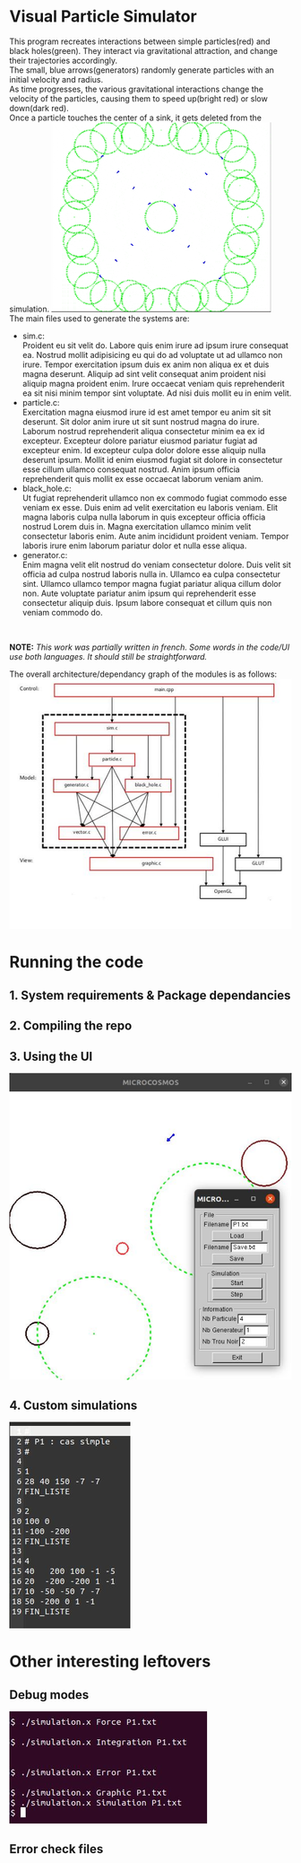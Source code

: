 # Visual Particle Simulator
This program recreates interactions between simple particles(red) and black holes(green). They interact via gravitational attraction, and change their trajectories accordingly. <br>
The small, blue arrows(generators) randomly generate particles with an initial velocity and radius. <br>
As time progresses, the various gravitational interactions change the velocity of the particles, causing them to speed up(bright red) or slow down(dark red). <br>
Once a particle touches the center of a sink, it gets deleted from the simulation.
![overview](/images/overview.gif)
<br>
The main files used to generate the systems are:

- sim.c:<br>
  Proident eu sit velit do. Labore quis enim irure ad ipsum irure consequat ea. Nostrud mollit adipisicing eu qui do ad voluptate ut ad ullamco non irure. Tempor exercitation ipsum duis ex anim non aliqua ex et duis magna deserunt. Aliquip ad sint velit consequat anim proident nisi aliquip magna proident enim. Irure occaecat veniam quis reprehenderit ea sit nisi minim tempor sint voluptate. Ad nisi duis mollit eu in enim velit.
- particle.c: <br>
  Exercitation magna eiusmod irure id est amet tempor eu anim sit sit deserunt. Sit dolor anim irure ut sit sunt nostrud magna do irure. Laborum nostrud reprehenderit aliqua consectetur minim ea ex id excepteur. Excepteur dolore pariatur eiusmod pariatur fugiat ad excepteur enim. Id excepteur culpa dolor dolore esse aliquip nulla deserunt ipsum. Mollit id enim eiusmod fugiat sit dolore in consectetur esse cillum ullamco consequat nostrud. Anim ipsum officia reprehenderit quis mollit ex esse occaecat laborum veniam anim.
- black_hole.c: <br>
  Ut fugiat reprehenderit ullamco non ex commodo fugiat commodo esse veniam ex esse. Duis enim ad velit exercitation eu laboris veniam. Elit magna laboris culpa nulla laborum in quis excepteur officia officia nostrud Lorem duis in. Magna exercitation ullamco minim velit consectetur laboris enim. Aute anim incididunt proident veniam. Tempor laboris irure enim laborum pariatur dolor et nulla esse aliqua.  
- generator.c: <br>
  Enim magna velit elit nostrud do veniam consectetur dolore. Duis velit sit officia ad culpa nostrud laboris nulla in. Ullamco ea culpa consectetur sint. Ullamco ullamco tempor magna fugiat pariatur aliqua cillum dolor non. Aute voluptate pariatur anim ipsum qui reprehenderit esse consectetur aliquip duis. Ipsum labore consequat et cillum quis non veniam commodo do.

<br>

**NOTE:** _This work was partially written in french. Some words in the code/UI use both languages. It should still be straightforward._

The overall architecture/dependancy graph of the modules is as follows:
  ![architecture](/images/architecture.JPG)

# Running the code

## 1. System requirements & Package dependancies

## 2. Compiling the repo 

## 3. Using the UI
![ui](/images/ui.JPG)

## 4. Custom simulations
![custom_sim](/images/custom_sim.JPG)
# Other interesting leftovers

## Debug modes
![debug](/images/debug_modes.JPG)
## Error check files